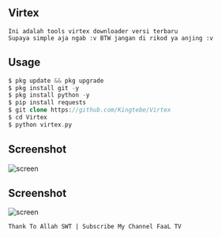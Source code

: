 ## Virtex
```
Ini adalah tools virtex downloader versi terbaru
Supaya simple aja ngab :v BTW jangan di rikod ya anjing :v
```
## Usage
```php
$ pkg update && pkg upgrade
$ pkg install git -y
$ pkg install python -y
$ pip install requests
$ git clone https://github.com/Kingtebe/Virtex
$ cd Virtex
$ python virtex.py
```
## Screenshot
![screen](https://github.com/Kingtebe/Virtex/blob/Kingtebe/result/exnx.jpg)
## Screenshot
![screen](https://github.com/Kingtebe/Virtex/blob/Kingtebe/result/result.jpg)
```
Thank To Allah SWT | Subscribe My Channel FaaL TV
```
